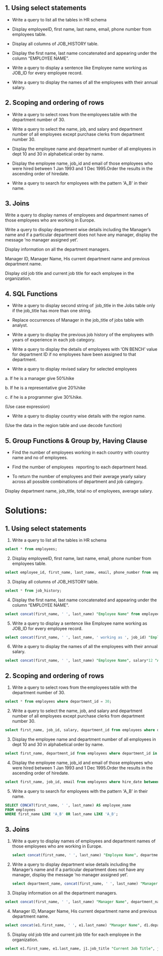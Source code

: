 ## 1. Using select statements

- Write a query to list all the tables in HR schema

- Display employeeID, first name, last name, email, phone number from employees table.

- Display all columns of JOB_HISTORY table.

- Display the first name, last name concatenated and appearing under the column “EMPLOYEE NAME”.

- Write a query to display a sentence like Employee name working as JOB_ID for every employee record.

- Write a query to display the names of all the employees with their annual salary.

## 2. Scoping and ordering of rows

- Write a query to select rows from the employees table with the department number of 30.

- Write a query to select the name, job, and salary and department number of all employees except purchase clerks from department number 30.

- Display the employee name and department number of all employees in dept 10 and 30 in alphabetical order by name.

- Display the employee name, job_id and email of those employees who were hired between 1 Jan 1993 and 1 Dec 1995.Order the results in the ascending order of hiredate.

- Write a query to search for employees with the pattern 'A_B' in their name.

## 3. Joins

Write a query to display names of employees and department names of those employees who are working in Europe.

Write a query to display department wise details including the Manager’s name and if a particular department does not have any manager, display the message ‘no manager assigned yet’.

Display information on all the department managers.

Manager ID, Manager Name, His current department name and previous department name.

Display old job title and current job title for each employee in the organization.

## 4. SQL Functions

- Write a query to display second string of  job_title in the Jobs table only if the job_title has more than one string.

- Replace occurrences of Manager in the job_title of jobs table with analyst.

- Write a query to display the previous job history of the employees with years of experience in each job category.

- Write a query to display the details of employees with ‘ON BENCH’ value for department ID if no employees have been assigned to that department.

- Write a query to display revised salary for selected employees

a. If he is a manager give 50%hike

b. If he is a representative give 20%hike

c. if he is a programmer give 30%hike.

(Use case expression)

- Write a query to display country wise details with the region name.

(Use the data in the region table and use decode function)

## 5. Group Functions & Group by, Having Clause

- Find the number of employees working in each country with country name and no of employees.

- Find the number of employees   reporting to each department head.

- To return the number of employees and their average yearly salary across all possible combinations of department and job category.

Display department name, job_title, total no of employees, average salary.

# Solutions:

## 1. Using select statements

1. Write a query to list all the tables in HR schema

```sql
select * from employees;
```

2. Display employeeID, first name, last name, email, phone number from employees table.

```sql
select employee_id, first_name, last_name, email, phone_number from employees;
```

3. Display all columns of JOB_HISTORY table.

```sql
select * from job_history;
```

4. Display the first name, last name concatenated and appearing under the column “EMPLOYEE NAME”.

```sql
select concat(first_name, ' ', last_name) "Employee Name" from employees;
```

5. Write a query to display a sentence like Employee name working as JOB_ID for every employee record.

```sql
select concat(first_name, ' ', last_name, ' working as ', job_id) "Employee Name" from employees;
```

6. Write a query to display the names of all the employees with their annual salary.

```sql
select concat(first_name, ' ', last_name) "Employee Name", salary*12 "Annual Salary" from employees;
```

## 2. Scoping and ordering of rows

1. Write a query to select rows from the employees table with the department number of 30.

```sql
select * from employees where department_id = 30;
```

2. Write a query to select the name, job, and salary and department number of all employees except purchase clerks from department number 30.

```sql
select first_name, job_id, salary, department_id from employees where department_id = 30 and job_id != 'PU_CLERK';
```

3. Display the employee name and department number of all employees in dept 10 and 30 in alphabetical order by name.

```sql
select first_name, department_id from employees where department_id in (10, 30) order by first_name;
```

4. Display the employee name, job_id and email of those employees who were hired between 1 Jan 1993 and 1 Dec 1995.Order the results in the ascending order of hiredate.

```sql
select first_name, job_id, email from employees where hire_date between '1993-01-01' and '1995-12-01' order by hire_date;
```

5. Write a query to search for employees with the pattern 'A_B' in their name.

```sql
SELECT CONCAT(first_name, ' ', last_name) AS employee_name
FROM employees
WHERE first_name LIKE 'A_B' OR last_name LIKE 'A_B';
```

## 3. Joins

1. Write a query to display names of employees and department names of those employees who are working in Europe.

   ```sql
   select concat(first_name, ' ', last_name) "Employee Name", department_name from employees e join departments d on e.department_id = d.department_id where location_id in (select location_id from locations where country_id = 'IT' or country_id = 'UK');
   ```

2. Write a query to display department wise details including the Manager’s name and if a particular department does not have any manager, display the message ‘no manager assigned yet’.

   ```sql
   select department_name, concat(first_name, ' ', last_name) "Manager Name" from departments d join employees e on d.manager_id = e.employee_id union select department_name, 'No Manager Assigned Yet' from departments where manager_id is null;
   ```

3. Display information on all the department managers.

```sql
select concat(first_name, ' ', last_name) "Manager Name", department_name from employees e join departments d on e.employee_id = d.manager_id;
```

4. Manager ID, Manager Name, His current department name and previous department name.

```sql
select concat(e1.first_name, ' ', e1.last_name) "Manager Name", d1.department_name "Current Department", d2.department_name "Previous Department" from employees e1 join departments d1 on e1.employee_id = d1.manager_id join departments d2 on e1.employee_id = d2.manager_id;
```

5. Display old job title and current job title for each employee in the organization.

```sql
select e1.first_name, e1.last_name, j1.job_title "Current Job Title", j2.job_title "Previous Job Title" from employees e1 join jobs j1 on e1.job_id = j1.job_id join jobs j2 on e1.job_id = j2.job_id;
```

